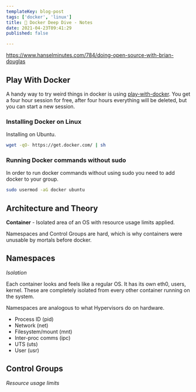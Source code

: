 ```yaml
---
templateKey: blog-post
tags: ['docker', 'linux']
title: 📝 Docker Deep Dive - Notes
date: 2021-04-23T09:41:29
published: false

---
```


https://www.hanselminutes.com/784/doing-open-source-with-brian-douglas

## Play With Docker

A handy way to try weird things in docker is using
[play-with-docker](play-with-docker.com).  You get a four hour session for
free, after four hours everything will be deleted, but you can start a new
session.

### Installing Docker on Linux

Installing on Ubuntu.

``` bash
wget -qO- https://get.docker.com/ | sh
```

### Running Docker commands without sudo

In order to run docker commands without using sudo you need to add docker to
your group.


``` bash
sudo usermod -aG docker ubuntu
```

## Architecture and Theory


**Container** - Isolated area of an OS with resource usage limits applied.

Namespaces and Control Groups are hard, which is why containers were unusable
by mortals before docker.



## Namespaces
_Isolation_

Each container looks and feels like a regular OS. It has its own eth0, users,
kernel.  These are completely isolated from every other container running on
the system.

Namespaces are analogous to what Hypervisors do on hardware.

* Process ID (pid)
* Network (net)
* Filesystem/mount (mnt)
* Inter-proc comms (ipc)
* UTS (uts)
* User (usr)

##  Control Groups
_Resource usage limits_
